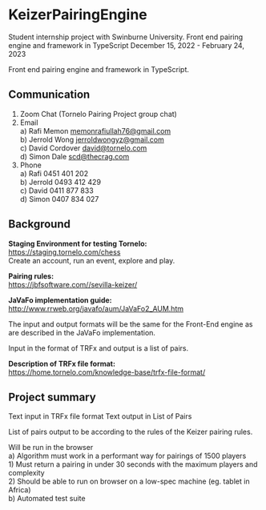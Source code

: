 # KeizerPairingEngine
Student internship project with Swinburne University. Front end pairing engine and framework in TypeScript
December 15, 2022 - February 24, 2023

Front end pairing engine and framework in TypeScript.  

## Communication
1) Zoom Chat (Tornelo Pairing Project group chat) 
2) Email <br />
    a) Rafi Memon  memonrafiullah76@gmail.com <br />
    b) Jerrold Wong  jerroldwongyz@gmail.com <br />
    c) David Cordover  david@tornelo.com <br />
    d) Simon Dale scd@thecrag.com	 <br />
3) Phone <br />
    a) Rafi  0451 401 202 <br />
    b) Jerrold  0493 412 429 <br />
    c) David  0411 877 833 <br />
    d) Simon  0407 834 027 <br />
  
## Background
**Staging Environment for testing Tornelo:** <br />
https://staging.tornelo.com/chess <br />
Create an account, run an event, explore and play.

**Pairing rules:** <br />
https://jbfsoftware.com//sevilla-keizer/ 

**JaVaFo implementation guide:** <br />
http://www.rrweb.org/javafo/aum/JaVaFo2_AUM.htm

The input and output formats will be the same for the Front-End engine as are described in the JaVaFo implementation. 

Input in the format of TRFx and output is a list of pairs.

**Description of TRFx file format:** <br />
https://home.tornelo.com/knowledge-base/trfx-file-format/

## Project summary

Text input in TRFx file format
Text output in List of Pairs 

List of pairs output to be according to the rules of the Keizer pairing rules.

Will be run in the browser <br />
    a) Algorithm must work in a performant way for pairings of 1500 players <br />
        1) Must return a pairing in under 30 seconds with the maximum players and complexity <br />
        2) Should be able to run on browser on a low-spec machine (eg. tablet in Africa) <br />
    b) Automated test suite <br />
